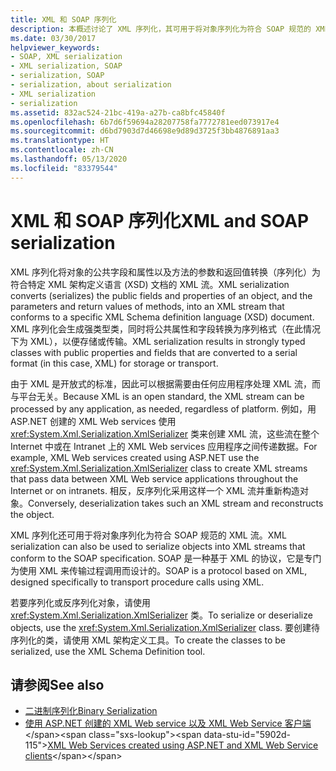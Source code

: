 ```yaml
---
title: XML 和 SOAP 序列化
description: 本概述讨论了 XML 序列化，其可用于将对象序列化为符合 SOAP 规范的 XML 流。
ms.date: 03/30/2017
helpviewer_keywords:
- SOAP, XML serialization
- XML serialization, SOAP
- serialization, SOAP
- serialization, about serialization
- XML serialization
- serialization
ms.assetid: 832ac524-21bc-419a-a27b-ca8bfc45840f
ms.openlocfilehash: 6b7d6f59694a28207758fa7772781eed073917e4
ms.sourcegitcommit: d6bd7903d7d46698e9d89d3725f3bb4876891aa3
ms.translationtype: HT
ms.contentlocale: zh-CN
ms.lasthandoff: 05/13/2020
ms.locfileid: "83379544"
---
```

# <a name="xml-and-soap-serialization"></a><span data-ttu-id="5902d-103">XML 和 SOAP 序列化</span><span class="sxs-lookup"><span data-stu-id="5902d-103">XML and SOAP serialization</span></span>

<span data-ttu-id="5902d-104">XML 序列化将对象的公共字段和属性以及方法的参数和返回值转换（序列化）为符合特定 XML 架构定义语言 (XSD) 文档的 XML 流。</span><span class="sxs-lookup"><span data-stu-id="5902d-104">XML serialization converts (serializes) the public fields and properties of an object, and the parameters and return values of methods, into an XML stream that conforms to a specific XML Schema definition language (XSD) document.</span></span> <span data-ttu-id="5902d-105">XML 序列化会生成强类型类，同时将公共属性和字段转换为序列格式（在此情况下为 XML），以便存储或传输。</span><span class="sxs-lookup"><span data-stu-id="5902d-105">XML serialization results in strongly typed classes with public properties and fields that are converted to a serial format (in this case, XML) for storage or transport.</span></span>

<span data-ttu-id="5902d-106">由于 XML 是开放式的标准，因此可以根据需要由任何应用程序处理 XML 流，而与平台无关。</span><span class="sxs-lookup"><span data-stu-id="5902d-106">Because XML is an open standard, the XML stream can be processed by any application, as needed, regardless of platform.</span></span> <span data-ttu-id="5902d-107">例如，用 ASP.NET 创建的 XML Web services 使用 <xref:System.Xml.Serialization.XmlSerializer> 类来创建 XML 流，这些流在整个 Internet 中或在 Intranet 上的 XML Web services 应用程序之间传递数据。</span><span class="sxs-lookup"><span data-stu-id="5902d-107">For example, XML Web services created using ASP.NET use the <xref:System.Xml.Serialization.XmlSerializer> class to create XML streams that pass data between XML Web service applications throughout the Internet or on intranets.</span></span> <span data-ttu-id="5902d-108">相反，反序列化采用这样一个 XML 流并重新构造对象。</span><span class="sxs-lookup"><span data-stu-id="5902d-108">Conversely, deserialization takes such an XML stream and reconstructs the object.</span></span>

<span data-ttu-id="5902d-109">XML 序列化还可用于将对象序列化为符合 SOAP 规范的 XML 流。</span><span class="sxs-lookup"><span data-stu-id="5902d-109">XML serialization can also be used to serialize objects into XML streams that conform to the SOAP specification.</span></span> <span data-ttu-id="5902d-110">SOAP 是一种基于 XML 的协议，它是专门为使用 XML 来传输过程调用而设计的。</span><span class="sxs-lookup"><span data-stu-id="5902d-110">SOAP is a protocol based on XML, designed specifically to transport procedure calls using XML.</span></span>

<span data-ttu-id="5902d-111">若要序列化或反序列化对象，请使用 <xref:System.Xml.Serialization.XmlSerializer> 类。</span><span class="sxs-lookup"><span data-stu-id="5902d-111">To serialize or deserialize objects, use the <xref:System.Xml.Serialization.XmlSerializer> class.</span></span> <span data-ttu-id="5902d-112">要创建待序列化的类，请使用 XML 架构定义工具。</span><span class="sxs-lookup"><span data-stu-id="5902d-112">To create the classes to be serialized, use the XML Schema Definition tool.</span></span>

## <a name="see-also"></a><span data-ttu-id="5902d-113">请参阅</span><span class="sxs-lookup"><span data-stu-id="5902d-113">See also</span></span>

- [<span data-ttu-id="5902d-114">二进制序列化</span><span class="sxs-lookup"><span data-stu-id="5902d-114">Binary Serialization</span></span>](binary-serialization.md)
- <span data-ttu-id="5902d-115">[使用 ASP.NET 创建的 XML Web service 以及 XML Web Service 客户端](https://docs.microsoft.com/previous-versions/dotnet/netframework-4.0/7bkzywba(v=vs.100))</span><span class="sxs-lookup"><span data-stu-id="5902d-115">[XML Web Services created using ASP.NET and XML Web Service clients](https://docs.microsoft.com/previous-versions/dotnet/netframework-4.0/7bkzywba(v=vs.100))</span></span>
